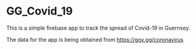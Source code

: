 # GG_Covid_19

This is a simple firebase app to track the spread of Covid-19 in Guernsey.

The data for the app is being obtained from https://gov.gg/coronavirus
